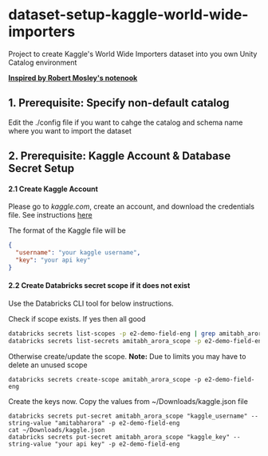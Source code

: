 # dataset-setup-kaggle-world-wide-importers
Project to create Kaggle's World Wide Importers dataset into you own Unity Catalog environment

[**Inspired by Robert Mosley's notenook**](https://e2-demo-field-eng.cloud.databricks.com/editor/notebooks/634720160573407?o=1444828305810485#command/634720160573408)

## 1. Prerequisite: Specify non-default catalog
Edit the ./config file if you want to cahge the catalog and schema name where you want to import the dataset

## 2. Prerequisite: Kaggle Account & Database Secret Setup

#### 2.1 Create Kaggle Account
Please go to *kaggle.com*, create an account, and download the credentials file.
See instructions [here](https://christianjmills.com/posts/kaggle-obtain-api-key-tutorial/)

The format of the Kaggle file will be

```json
{
  "username": "your kaggle username",
  "key": "your api key"
}
```

#### 2.2 Create Databricks secret scope if it does not exist

Use the Databricks CLI tool for below instructions.

Check if scope exists.  If yes then all good
```sh
databricks secrets list-scopes -p e2-demo-field-eng | grep amitabh_arora_scope
databricks secrets list-secrets amitabh_arora_scope -p e2-demo-field-eng
```

Otherwise create/update the scope.  **Note:** Due to limits you may have to delete an unused scope
```
databricks secrets create-scope amitabh_arora_scope -p e2-demo-field-eng
```

Create the keys now.  Copy the values from ~/Downloads/kaggle.json file
```
databricks secrets put-secret amitabh_arora_scope "kaggle_username" --string-value "amitabharora" -p e2-demo-field-eng
cat ~/Downloads/kaggle.json
databricks secrets put-secret amitabh_arora_scope "kaggle_key" --string-value "your api key" -p e2-demo-field-eng
```
